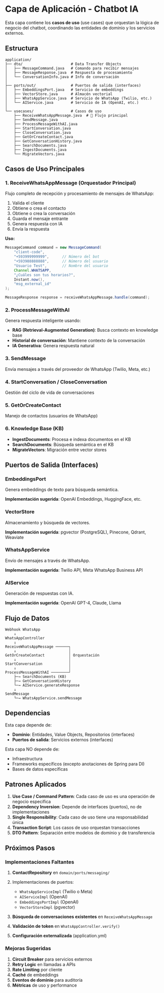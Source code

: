 # Capa de Aplicación - Chatbot IA

Esta capa contiene los **casos de uso** (use cases) que orquestan la lógica de negocio del chatbot, coordinando las entidades de dominio y los servicios externos.

## Estructura

```
application/
├── dto/                      # Data Transfer Objects
│   ├── MessageCommand.java   # Comando para recibir mensajes
│   ├── MessageResponse.java  # Respuesta de procesamiento
│   └── ConversationInfo.java # Info de conversación
│
├── ports/out/                # Puertos de salida (interfaces)
│   ├── EmbeddingsPort.java   # Servicio de embeddings
│   ├── VectorStore.java      # Almacén vectorial
│   ├── WhatsAppService.java  # Servicio de WhatsApp (Twilio, etc.)
│   └── AIService.java        # Servicio de IA (OpenAI, etc.)
│
└── usecases/                 # Casos de uso
    ├── ReceiveWhatsAppMessage.java  # 🎯 Flujo principal
    ├── SendMessage.java
    ├── ProcessMessageWithAI.java
    ├── StartConversation.java
    ├── CloseConversation.java
    ├── GetOrCreateContact.java
    ├── GetConversationHistory.java
    ├── SearchDocuments.java
    ├── IngestDocuments.java
    └── MigrateVectors.java
```

## Casos de Uso Principales

### 1. **ReceiveWhatsAppMessage** (Orquestador Principal)
Flujo completo de recepción y procesamiento de mensajes de WhatsApp:

1. Valida el cliente
2. Obtiene o crea el contacto
3. Obtiene o crea la conversación
4. Guarda el mensaje entrante
5. Genera respuesta con IA
6. Envía la respuesta

**Uso:**
```java
MessageCommand command = new MessageCommand(
    "client-code",
    "+593999999999",      // Número del bot
    "+593988888888",      // Número del usuario
    "Usuario Test",       // Nombre del usuario
    Channel.WHATSAPP,
    "¿Cuáles son tus horarios?",
    Instant.now(),
    "msg_external_id"
);

MessageResponse response = receiveWhatsAppMessage.handle(command);
```

### 2. **ProcessMessageWithAI**
Genera respuesta inteligente usando:
- **RAG (Retrieval-Augmented Generation)**: Busca contexto en knowledge base
- **Historial de conversación**: Mantiene contexto de la conversación
- **IA Generativa**: Genera respuesta natural

### 3. **SendMessage**
Envía mensajes a través del proveedor de WhatsApp (Twilio, Meta, etc.)

### 4. **StartConversation / CloseConversation**
Gestión del ciclo de vida de conversaciones

### 5. **GetOrCreateContact**
Manejo de contactos (usuarios de WhatsApp)

### 6. **Knowledge Base (KB)**
- **IngestDocuments**: Procesa e indexa documentos en el KB
- **SearchDocuments**: Búsqueda semántica en el KB
- **MigrateVectors**: Migración entre vector stores

## Puertos de Salida (Interfaces)

### EmbeddingsPort
Genera embeddings de texto para búsqueda semántica.

**Implementación sugerida**: OpenAI Embeddings, HuggingFace, etc.

### VectorStore
Almacenamiento y búsqueda de vectores.

**Implementación sugerida**: pgvector (PostgreSQL), Pinecone, Qdrant, Weaviate

### WhatsAppService
Envío de mensajes a través de WhatsApp.

**Implementación sugerida**: Twilio API, Meta WhatsApp Business API

### AIService
Generación de respuestas con IA.

**Implementación sugerida**: OpenAI GPT-4, Claude, Llama

## Flujo de Datos

```
Webhook WhatsApp
    ↓
WhatsAppController
    ↓
ReceiveWhatsAppMessage ──────┐
    ↓                        │
GetOrCreateContact           │ Orquestación
    ↓                        │
StartConversation            │
    ↓                        │
ProcessMessageWithAI ────────┘
    ├─→ SearchDocuments (KB)
    ├─→ GetConversationHistory
    └─→ AIService.generateResponse
    ↓
SendMessage
    └─→ WhatsAppService.sendMessage
```

## Dependencias

Esta capa depende de:
- **Dominio**: Entidades, Value Objects, Repositorios (interfaces)
- **Puertos de salida**: Servicios externos (interfaces)

Esta capa NO depende de:
- Infraestructura
- Frameworks específicos (excepto anotaciones de Spring para DI)
- Bases de datos específicas

## Patrones Aplicados

1. **Use Case / Command Pattern**: Cada caso de uso es una operación de negocio específica
2. **Dependency Inversion**: Depende de interfaces (puertos), no de implementaciones
3. **Single Responsibility**: Cada caso de uso tiene una responsabilidad única
4. **Transaction Script**: Los casos de uso orquestan transacciones
5. **DTO Pattern**: Separación entre modelos de dominio y de transferencia

## Próximos Pasos

### Implementaciones Faltantes

1. **ContactRepository** en `domain/ports/messaging/`
2. Implementaciones de puertos:
   - `WhatsAppServiceImpl` (Twilio o Meta)
   - `AIServiceImpl` (OpenAI)
   - `EmbeddingsPortImpl` (OpenAI)
   - `VectorStoreImpl` (pgvector)

3. **Búsqueda de conversaciones existentes** en `ReceiveWhatsAppMessage`
4. **Validación de token** en `WhatsAppController.verify()`
5. **Configuración externalizada** (application.yml)

### Mejoras Sugeridas

1. **Circuit Breaker** para servicios externos
2. **Retry Logic** en llamadas a APIs
3. **Rate Limiting** por cliente
4. **Caché** de embeddings
5. **Eventos de dominio** para auditoría
6. **Métricas** de uso y performance

